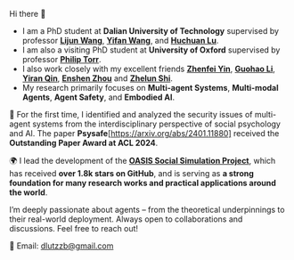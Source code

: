 Hi there 👋
- I am a PhD student at **Dalian University of Technology** supervised by professor [**Lijun Wang**](https://scholar.google.com/citations?user=EfTwkXMolscC&hl=en), [**Yifan Wang**](https://scholar.google.com/citations?user=j1XFhSoAAAAJ&hl=zh-CN), and [**Huchuan Lu**](https://scholar.google.com/citations?user=D3nE0agAAAAJ&hl=en).
- I am also a visiting PhD student at **University of Oxford** supervised by professor [**Philip Torr**](https://eng.ox.ac.uk/people/philip-torr).
- I also work closely with my excellent friends [**Zhenfei Yin**](https://yinzhenfei.github.io/), [**Guohao Li**](https://ghli.org/), [**Yiran Qin**](https://iranqin.github.io/), [**Enshen Zhou**](https://zhoues.github.io/) and [**Zhelun Shi**](https://scholar.google.com/citations?user=EDLcoVkAAAAJ&hl=zh-CN).
- My research primarily focuses on **Multi-agent Systems**, **Multi-modal Agents**, **Agent Safety**, and **Embodied AI**.

🚀 For the first time, I identified and analyzed the security issues of multi-agent systems from the interdisciplinary perspective of social psychology and AI. The paper **Psysafe**[https://arxiv.org/abs/2401.11880] received the **Outstanding Paper Award at ACL 2024**.

🌍 I lead the development of the [**OASIS Social Simulation Project**](https://github.com/camel-ai/oasis), which has received **over 1.8k stars on GitHub**, and is serving as **a strong foundation for many research works and practical applications around the world**.

I’m deeply passionate about agents – from the theoretical underpinnings to their real-world deployment.
Always open to collaborations and discussions. Feel free to reach out!

📧 Email: dlutzzb@gmail.com
